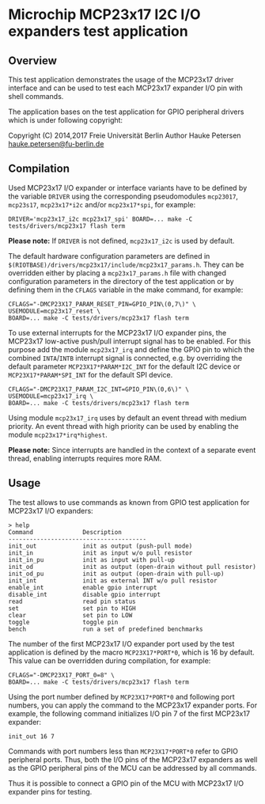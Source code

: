 # Microchip MCP23x17 I2C I/O expanders test application

## Overview

This test application demonstrates the usage of the MCP23x17 driver
interface and can be used to test each MCP23x17 expander I/O pin with shell
commands.

The application bases on the test application for GPIO peripheral drivers
which is under following copyright:

Copyright (C) 2014,2017 Freie Universität Berlin
Author Hauke Petersen <hauke.petersen@fu-berlin.de>

## Compilation

Used MCP23x17 I/O expander or interface variants have to be defined by
the variable `DRIVER` using the corresponding pseudomodules `mcp23017`,
`mcp23s17`, `mcp23x17*i2c` and/or `mcp23x17*spi`, for example:

```
DRIVER='mcp23x17_i2c mcp23x17_spi' BOARD=... make -C tests/drivers/mcp23x17 flash term
```

**Please note:** If `DRIVER` is not defined, `mcp23x17_i2c` is used by default.

The default hardware configuration parameters are defined in
`$(RIOTBASE)/drivers/mcp23x17/include/mcp23x17_params.h`. They can
be overridden either by placing a `mcp23x17_params.h` file with changed
configuration parameters in the directory of the test application or by
defining them in the `CFLAGS` variable in the make command, for example:

```
CFLAGS="-DMCP23X17_PARAM_RESET_PIN=GPIO_PIN\(0,7\)" \
USEMODULE=mcp23x17_reset \
BOARD=... make -C tests/drivers/mcp23x17 flash term
```

To use external interrupts for the MCP23x17 I/O expander pins, the MCP23x17
low-active push/pull interrupt signal has to be enabled. For this purpose
add the module `mcp23x17_irq` and define the GPIO pin to which the
combined `INTA`/`INTB` interrupt signal is connected, e.g. by overriding the
default parameter `MCP23X17*PARAM*I2C_INT` for the default I2C device or
`MCP23X17*PARAM*SPI_INT` for the default SPI device.

```
CFLAGS="-DMCP23X17_PARAM_I2C_INT=GPIO_PIN\(0,6\)" \
USEMODULE=mcp23x17_irq \
BOARD=... make -C tests/drivers/mcp23x17 flash term
```

Using module `mcp23x17_irq` uses by default an event thread with medium
priority. An event thread with high priority can be used by enabling
the module `mcp23x17*irq*highest`.

**Please note:** Since interrupts are handled in the context of a separate event thread,
enabling interrupts requires more RAM.

## Usage

The test allows to use commands as known from GPIO test application for
MCP23x17 I/O expanders:

```
> help
Command              Description
---------------------------------------
init_out             init as output (push-pull mode)
init_in              init as input w/o pull resistor
init_in_pu           init as input with pull-up
init_od              init as output (open-drain without pull resistor)
init_od_pu           init as output (open-drain with pull-up)
init_int             init as external INT w/o pull resistor
enable_int           enable gpio interrupt
disable_int          disable gpio interrupt
read                 read pin status
set                  set pin to HIGH
clear                set pin to LOW
toggle               toggle pin
bench                run a set of predefined benchmarks
```

The number of the first MCP23x17 I/O expander port used by the test
application is defined by the macro `MCP23X17*PORT*0`, which is 16 by
default. This value can be overridden during compilation, for example:

```
CFLAGS="-DMCP23X17_PORT_0=8" \
BOARD=... make -C tests/drivers/mcp23x17 flash term
```

Using the port number defined by `MCP23X17*PORT*0` and following port
numbers, you can apply the command to the MCP23x17 expander ports. For
example, the following command initializes I/O pin 7 of the first MCP23x17
expander:

```
init_out 16 7
```

Commands with port numbers less than `MCP23X17*PORT*0` refer to GPIO
peripheral ports. Thus, both the I/O pins of the MCP23x17 expanders as well
as the GPIO peripheral pins of the MCU can be addressed by all commands.

Thus it is possible to connect a GPIO pin of the MCU with MCP23x17
I/O expander pins for testing.
